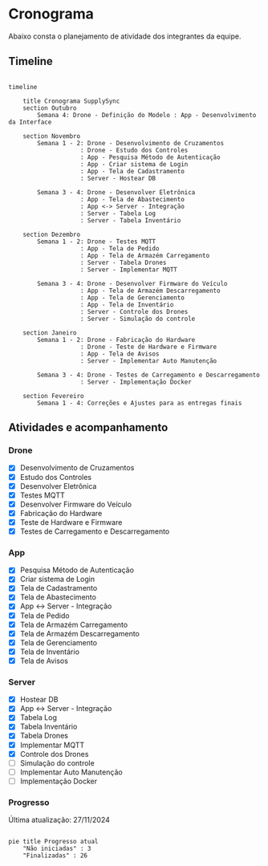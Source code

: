 # Cronograma

Abaixo consta o planejamento de atividade dos integrantes da equipe.

## Timeline

```mermaid

timeline

    title Cronograma SupplySync
    section Outubro
        Semana 4: Drone - Definição do Modelo : App - Desenvolvimento da Interface

    section Novembro
        Semana 1 - 2: Drone - Desenvolvimento de Cruzamentos 
                    : Drone - Estudo dos Controles
                    : App - Pesquisa Método de Autenticação 
                    : App - Criar sistema de Login
                    : App - Tela de Cadastramento
                    : Server - Hostear DB

        Semana 3 - 4: Drone - Desenvolver Eletrônica
                    : App - Tela de Abastecimento
                    : App <-> Server - Integração
                    : Server - Tabela Log
                    : Server - Tabela Inventário

    section Dezembro
        Semana 1 - 2: Drone - Testes MQTT
                    : App - Tela de Pedido
                    : App - Tela de Armazém Carregamento
                    : Server - Tabela Drones
                    : Server - Implementar MQTT

        Semana 3 - 4: Drone - Desenvolver Firmware do Veículo
                    : App - Tela de Armazém Descarregamento
                    : App - Tela de Gerenciamento
                    : App - Tela de Inventário
                    : Server - Controle dos Drones
                    : Server - Simulação do controle

    section Janeiro
        Semana 1 - 2: Drone - Fabricação do Hardware
                    : Drone - Teste de Hardware e Firmware
                    : App - Tela de Avisos
                    : Server - Implementar Auto Manutenção

        Semana 3 - 4: Drone - Testes de Carregamento e Descarregamento
                    : Server - Implementação Docker

    section Fevereiro
        Semana 1 - 4: Correções e Ajustes para as entregas finais
```

## Atividades e acompanhamento

### Drone

- [X] Desenvolvimento de Cruzamentos 
- [X] Estudo dos Controles 
- [X] Desenvolver Eletrônica 
- [X] Testes MQTT
- [X] Desenvolver Firmware do Veículo
- [X] Fabricação do Hardware
- [X] Teste de Hardware e Firmware
- [X] Testes de Carregamento e Descarregamento

### App

- [X] Pesquisa Método de Autenticação 
- [X] Criar sistema de Login
- [X] Tela de Cadastramento
- [X] Tela de Abastecimento 
- [X] App <-> Server - Integração
- [X] Tela de Pedido 
- [X] Tela de Armazém Carregamento
- [X] Tela de Armazém Descarregamento
- [X] Tela de Gerenciamento
- [X] Tela de Inventário
- [X] Tela de Avisos

### Server

- [X] Hostear DB
- [X] App <-> Server - Integração
- [X] Tabela Log 
- [X] Tabela Inventário
- [X] Tabela Drones
- [X] Implementar MQTT 
- [X] Controle dos Drones
- [ ] Simulação do controle
- [ ] Implementar Auto Manutenção
- [ ] Implementação Docker

### Progresso

Última atualização: 27/11/2024

```mermaid

pie title Progresso atual
    "Não iniciadas" : 3
    "Finalizadas" : 26

```
